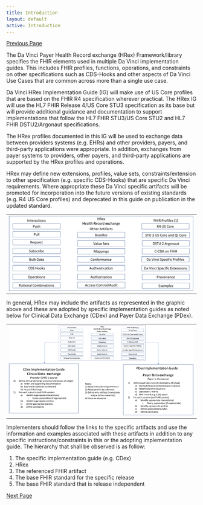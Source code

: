 ```yaml
---
title: Introduction
layout: default
active: Introduction
---
```


[Previous Page](toc.html)

The Da Vinci Payer Health Record exchange (HRex) Framework/library specifies the FHIR elements used in multiple Da Vinci implementation guides.  This includes FHIR profiles, functions, operations, and constraints on other specifications such as CDS-Hooks and other aspects of Da Vinci Use Cases that are common across more than a single use case. 

Da Vinci HRex Implementation Guide (IG) will make use of US Core profiles that are based on the FHIR R4 specification wherever practical. The HRex IG will use the HL7 FHIR Release 4/US Core STU3 specification as its base but will provide additional guidance and documentation to support implementations that follow the HL7 FHIR STU3/US Core STU2 and HL7 FHIR DSTU2/Argonaut specifications.

The HRex profiles documented in this IG will be used to exchange data between providers systems (e.g. EHRs) and other providers, payers, and third-party applications were appropriate.  In addition, exchanges from payer systems to providers, other payers, and third-party applications are supported by the HRex profiles and operations.  

HRex may define new extensions, profiles, value sets, constraints/extension to other specification (e.g. specific CDS-Hooks) that are specific Da Vinci requirements. Where appropriate these Da Vinci specific artifacts will be promoted for incorporation into the future versions of existing standards (e.g. R4 US Core profiles) and deprecated in this guide on publication in the updated standard. 

<table><tr><td><img src="hrex-1.png" alt="hrex1" /></td></tr></table>

In general, HRex may include the artifacts as represented in the graphic above and these are adopted by specific implementation guides as noted below for Clinical Data Exchange (CDex) and Payer Data Exchange (PDex).

<table><tr><td><img src="hrex-2.png" alt="hrex2" /></td></tr></table>

Implementers should follow the links to the specific artifacts and use the information and examples associated with these artifacts in addition to any specific instructions/constraints in this or the adopting implementation guide.
The hierarchy that shall be observed is as follow:
1. The specific implementation guide (e.g. CDex)
2. HRex 
3. The referenced FHIR artifact
4. The base FHIR standard for the specific release
5. The base FHIR standard that is release independent 


[Next Page](Dependencies.html)